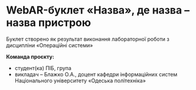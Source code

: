 # WebAR-буклет «Назва», де назва – назва пристрою
Буклет створено як результат виконання лабораторної роботи з дисципліни
«Операційні системи»

**Команда проєкту:**
+ студент(ка) ПІБ, група
+ викладач – Блажко О.А., доцент кафедри інформаційних систем Національного університету «Одеська політехніка»
